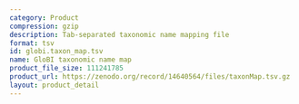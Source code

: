 ```yaml
---
category: Product
compression: gzip
description: Tab-separated taxonomic name mapping file
format: tsv
id: globi.taxon_map.tsv
name: GloBI taxonomic name map
product_file_size: 111241785
product_url: https://zenodo.org/record/14640564/files/taxonMap.tsv.gz
layout: product_detail
---
```

